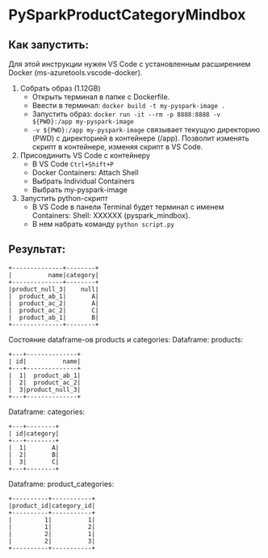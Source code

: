 ﻿# PySparkProductCategoryMindbox
## Как запустить:
Для этой инструкции нужен VS Code с установленным расширением Docker (ms-azuretools.vscode-docker).
 
 1. Собрать образ (1.12GB)
    - Открыть терминал в папке с Dockerfile.
    - Ввести в терминал: ```docker build -t my-pyspark-image .```
    - Запустить образ: ```docker run -it --rm -p 8888:8888 -v ${PWD}:/app my-pyspark-image```
    - ```-v ${PWD}:/app my-pyspark-image``` связывает текущую директорию (PWD) с директорией в контейнере (/app). Позволит изменять скрипт в контейнере, изменяя скрипт в VS Code.
 2. Присоединить VS Code c контейнеру
    - В VS Code ```Ctrl+Shift+P```
    - Docker Containers: Attach Shell
    - Выбрать Individual Containers
    - Выбрать my-pyspark-image
 4. Запустить python-скрипт
    - В VS Code в панели Terminal будет терминал с именем Containers: Shell: XXXXXX (pyspark_mindbox).
    - В нем набрать команду ```python script.py```
   
## Результат:
```
+--------------+--------+
|          name|category|
+--------------+--------+
|product_null_3|    null|
|  product_ab_1|       A|
|  product_ac_2|       A|
|  product_ac_2|       C|
|  product_ab_1|       B|
+--------------+--------+
```

Состояние dataframe-ов products и categories:
Dataframe: products:
```
+---+--------------+
| id|          name|
+---+--------------+
|  1|  product_ab_1|
|  2|  product_ac_2|
|  3|product_null_3|
+---+--------------+
```
Dataframe: categories:
```
+---+--------+
| id|category|
+---+--------+
|  1|       A|
|  2|       B|
|  3|       C|
+---+--------+
```
Dataframe: product_categories:
```
+----------+-----------+
|product_id|category_id|
+----------+-----------+
|         1|          1|
|         1|          2|
|         2|          1|
|         2|          3|
+----------+-----------+
```

